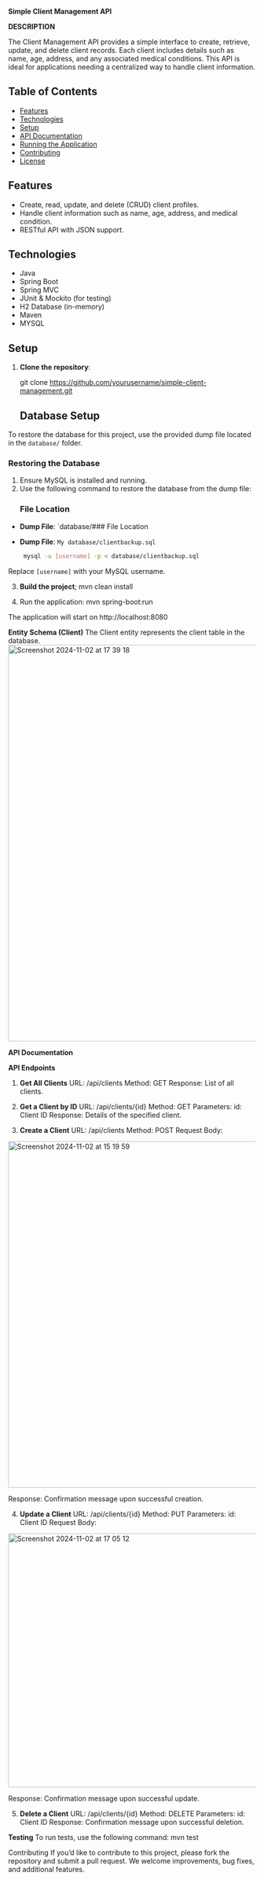 **Simple Client Management API**


**DESCRIPTION**

The Client Management API provides a simple interface to create, retrieve, update, and delete client records. Each client includes details such as name, age, address, and any associated medical conditions. This API is ideal for applications needing a centralized way to handle client information.

## Table of Contents

- [Features](#features)
- [Technologies](#technologies)
- [Setup](#setup)
- [API Documentation](#api-documentation)
- [Running the Application](#running-the-application)
- [Contributing](#contributing)
- [License](#license)

## Features

- Create, read, update, and delete (CRUD) client profiles.
- Handle client information such as name, age, address, and medical condition.
- RESTful API with JSON support.

## Technologies

- Java
- Spring Boot
- Spring MVC
- JUnit & Mockito (for testing)
- H2 Database (in-memory)
- Maven
- MYSQL

## Setup

1. **Clone the repository**:

   git clone https://github.com/yourusername/simple-client-management.git


   ## Database Setup

To restore the database for this project, use the provided dump file located in the `database/` folder.

### Restoring the Database

1. Ensure MySQL is installed and running.
2. Use the following command to restore the database from the dump file:
    ### File Location
- **Dump File**: `database/### File Location
- **Dump File**: `My database/clientbackup.sql`

   ```bash
    mysql -u [username] -p < database/clientbackup.sql
    ```

Replace `[username]` with your MySQL username.

3. **Build the project**;
     mvn clean install

4. Run the application:
   mvn spring-boot:run

  

The application will start on http://localhost:8080


**Entity Schema (Client)**
The Client entity represents the client table in the database.
<img width="806" alt="Screenshot 2024-11-02 at 17 39 18" src="https://github.com/user-attachments/assets/922abe35-2f0f-4743-8042-4016739d8c04">


**API Documentation**

**API Endpoints**

1. **Get All Clients**
URL: /api/clients
Method: GET
Response: List of all clients.

2. **Get a Client by ID**
URL: /api/clients/{id}
Method: GET
Parameters:
id: Client ID
Response: Details of the specified client.

3. **Create a Client**
URL: /api/clients
Method: POST
Request Body:
<img width="704" alt="Screenshot 2024-11-02 at 15 19 59" src="https://github.com/user-attachments/assets/79a93acc-89e8-49ab-96bc-8bc271dcc9b6">

Response: Confirmation message upon successful creation.

4. **Update a Client**
URL: /api/clients/{id}
Method: PUT
Parameters:
id: Client ID
Request Body:
<img width="516" alt="Screenshot 2024-11-02 at 17 05 12" src="https://github.com/user-attachments/assets/6d2143b9-0306-4296-b816-2b9f3c958741">

Response: Confirmation message upon successful update.

5. **Delete a Client**
URL: /api/clients/{id}
Method: DELETE
Parameters:
id: Client ID
Response: Confirmation message upon successful deletion.

**Testing**
To run tests, use the following command:
mvn test

Contributing
If you’d like to contribute to this project, please fork the repository and submit a pull request. We welcome improvements, bug fixes, and additional features.



